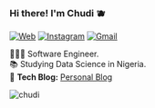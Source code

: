 
### Hi there! I'm Chudi 🫐

[![Web](https://img.shields.io/static/v1?label=Portfolio&message=%20&color=blue&logo=&style=flat-square&logoColor=white)](https://chudi.vercel.app)
[![Instagram](https://img.shields.io/static/v1?label=Instagram&message=%20&color=blue&logo=Instagram&style=flat-square&logoColor=white)](https://www.instagram.com/mrofoma/)
[![Gmail](https://img.shields.io/static/v1?label=Mail&message=%20&color=blue&logo=gmail&style=flat-square&logoColor=white)](mailto:ofoma.chudi)
  
  
👨🏾‍💻 Software Engineer.<br>
📚 Studying Data Science in Nigeria.<br>
🚧 **Tech Blog:** [Personal Blog](https://blog-chudi.vercel.app/)

<p align="left"> <img src="https://komarev.com/ghpvc/?username=ochudi&label=Profile%20views&color=0e75b6&style=flat" alt="chudi" /></p>
